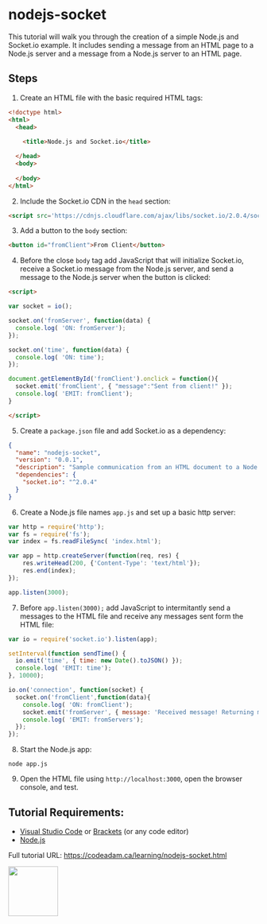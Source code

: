# nodejs-socket

This tutorial will walk you through the creation of a simple Node.js and Socket.io example. It includes sending a message from an HTML page to a Node.js server and a message from a Node.js server to an HTML page. 

## Steps

1. Create an HTML file with the basic required HTML tags:

```html
<!doctype html>
<html>
  <head>
    
    <title>Node.js and Socket.io</title>

  </head>
  <body> 
       
  </body>
</html>
```

2. Include the Socket.io CDN in the `head` section:

```html
<script src='https://cdnjs.cloudflare.com/ajax/libs/socket.io/2.0.4/socket.io.js'></script>
```

3. Add a button to the `body` section:

```html
<button id="fromClient">From Client</button>
```

4. Before the close `body` tag add JavaScript that will initialize Socket.io, receive a Socket.io message from the Node.js server, and send a message to the Node.js server when the button is clicked:

```html
<script>

var socket = io();

socket.on('fromServer', function(data) {
  console.log( 'ON: fromServer');
});

socket.on('time', function(data) {
  console.log( 'ON: time');
});

document.getElementById('fromClient').onclick = function(){
  socket.emit('fromClient', { "message":"Sent from client!" });
  console.log( 'EMIT: fromClient');
}

</script>
```

5. Create a `package.json` file and add Socket.io as a dependency:

```json
{
  "name": "nodejs-socket",
  "version": "0.0.1",
  "description": "Sample communication from an HTML document to a Node.js server using Socket.io.",
  "dependencies": {
    "socket.io": "^2.0.4"
  }
}
```

6. Create a Node.js file names `app.js` and set up a basic http server:

```javascript
var http = require('http');
var fs = require('fs');
var index = fs.readFileSync( 'index.html');

var app = http.createServer(function(req, res) {
    res.writeHead(200, {'Content-Type': 'text/html'});
    res.end(index);
});

app.listen(3000);
```

7. Before `app.listen(3000);` add JavaScript to intermitantly send a messages to the HTML file and receive any messages sent form the HTML file:

```javascript
var io = require('socket.io').listen(app);

setInterval(function sendTime() {
  io.emit('time', { time: new Date().toJSON() });
  console.log( 'EMIT: time');
}, 10000);

io.on('connection', function(socket) {
  socket.on('fromClient',function(data){
    console.log( 'ON: fromClient');
    socket.emit('fromServer', { message: 'Received message! Returning message!!' });
    console.log( 'EMIT: fromServers');
  });
});
```

8. Start the Node.js app:

```
node app.js
```

9. Open the HTML file using `http://localhost:3000`, open the browser console, and test.

## Tutorial Requirements:

* [Visual Studio Code](https://code.visualstudio.com/) or [Brackets](http://brackets.io/) (or any code editor)
* [Node.js](https://nodejs.org/en/)

Full tutorial URL: https://codeadam.ca/learning/nodejs-socket.html

<a href="https://codeadam.ca">
<img src="https://codeadam.ca/images/code-block.png" width="100">
</a>
